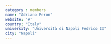```yaml
---
category : members
name: "Adriano Peron" 
website: '#'
country: "Italy"
university: "Università di Napoli Fedrico II"
city: "Napoli"
---
```


